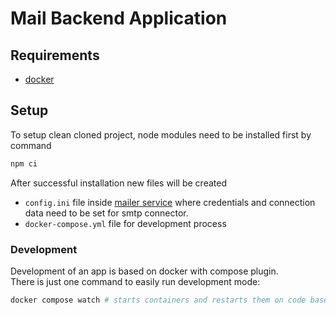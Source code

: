 # Mail Backend Application

## Requirements
- [docker](https://docs.docker.com/get-docker/)

## Setup

To setup clean cloned project, node modules need to be installed first by command 
```sh
npm ci
```
After successful installation new files will be created
- `config.ini` file inside [mailer service](./service/mailer/) where credentials and connection data need to be set for smtp connector.
- `docker-compose.yml` file for development process

### Development

Development of an app is based on docker with compose plugin.  
There is just one command to easily run development mode:
```sh
docker compose watch # starts containers and restarts them on code base changes
```
